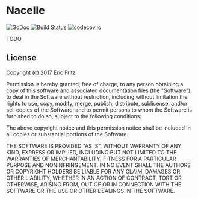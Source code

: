 # Nacelle

[![GoDoc](https://godoc.org/github.com/efritz/sse?status.svg)](https://godoc.org/github.com/efritz/sse)
[![Build Status](https://secure.travis-ci.org/efritz/sse.png)](http://travis-ci.org/efritz/sse)
[![codecov.io](http://codecov.io/github/efritz/sse/coverage.svg?branch=master)](http://codecov.io/github/efritz/sse?branch=master)

TODO

## License

Copyright (c) 2017 Eric Fritz

Permission is hereby granted, free of charge, to any person obtaining a copy
of this software and associated documentation files (the "Software"), to deal
in the Software without restriction, including without limitation the rights
to use, copy, modify, merge, publish, distribute, sublicense, and/or sell
copies of the Software, and to permit persons to whom the Software is
furnished to do so, subject to the following conditions:

The above copyright notice and this permission notice shall be included in
all copies or substantial portions of the Software.

THE SOFTWARE IS PROVIDED "AS IS", WITHOUT WARRANTY OF ANY KIND, EXPRESS OR
IMPLIED, INCLUDING BUT NOT LIMITED TO THE WARRANTIES OF MERCHANTABILITY,
FITNESS FOR A PARTICULAR PURPOSE AND NONINFRINGEMENT. IN NO EVENT SHALL THE
AUTHORS OR COPYRIGHT HOLDERS BE LIABLE FOR ANY CLAIM, DAMAGES OR OTHER
LIABILITY, WHETHER IN AN ACTION OF CONTRACT, TORT OR OTHERWISE, ARISING FROM,
OUT OF OR IN CONNECTION WITH THE SOFTWARE OR THE USE OR OTHER DEALINGS IN
THE SOFTWARE.
